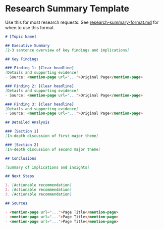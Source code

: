 # Research Summary Template

Use this for most research requests. See [research-summary-format.md](research-summary-format.md) for when to use this format.

```markdown
# [Topic Name]

## Executive Summary
[2-3 sentence overview of key findings and implications]

## Key Findings

### Finding 1: [Clear headline]
[Details and supporting evidence]
- Source: <mention-page url="...">Original Page</mention-page>

### Finding 2: [Clear headline]
[Details and supporting evidence]
- Source: <mention-page url="...">Original Page</mention-page>

### Finding 3: [Clear headline]
[Details and supporting evidence]
- Source: <mention-page url="...">Original Page</mention-page>

## Detailed Analysis

### [Section 1]
[In-depth discussion of first major theme]

### [Section 2]
[In-depth discussion of second major theme]

## Conclusions

[Summary of implications and insights]

## Next Steps

1. [Actionable recommendation]
2. [Actionable recommendation]
3. [Actionable recommendation]

## Sources

- <mention-page url="...">Page Title</mention-page>
- <mention-page url="...">Page Title</mention-page>
- <mention-page url="...">Page Title</mention-page>
```

